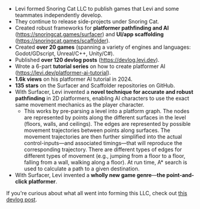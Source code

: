 -   Levi formed Snoring Cat LLC to publish games that Levi and some teammates independently develop.
-   They continue to release side-projects under Snoring Cat.
-   Created robust frameworks for **platformer pathfinding and AI** (https://snoringcat.games/surfacer) and **UI/app scaffolding** (https://snoringcat.games/scaffolder).
-   Created **over 20 games** (spanning a variety of engines and languages: Godot/GDscript, Unreal/C++, Unity/C#).
-   Published **over 120 devlog posts** (https://devlog.levi.dev).
-   Wrote a 6-part **tutorial series** on how to create platformer AI (https://levi.dev/platformer-ai-tutorial).
-   **1.6k views** on his platformer AI tutorial in 2024.
-   **135 stars** on the Surfacer and Scaffolder repositories on GitHub.
-   With Surfacer, Levi invented a **novel technique for accurate and robust pathfinding** in 2D platformers, enabling AI characters to use the exact same movement mechanics as the player character.
    -   This works by pre-parsing a level into a platform graph. The nodes are represented by points along the different surfaces in the level (floors, walls, and ceilings). The edges are represented by possible movement trajectories between points along surfaces. The movement trajectories are then further simplified into the actual control-inputs—and associated timings—that will reproduce the corresponding trajectory. There are different types of edges for different types of movement (e.g., jumping from a floor to a floor, falling from a wall, walking along a floor). At run time, A* search is used to calculate a path to a given destination.
-   With Surfacer, Levi invented a **wholly new game genre**—**the point-and-click platformer**.

If you're curious about what all went into forming this LLC, check out [this devlog post](https://devlog.levi.dev/2021/02/snoring-cat-forming-llc.html).
